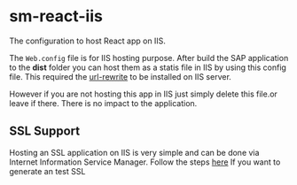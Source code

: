 # sm-react-iis

The configuration to host React app on IIS.

The `Web.config` file is for IIS hosting purpose. After build the SAP application to the **dist** folder you can host them as a statis file in IIS by using this config file. This required the [url-rewrite](https://www.iis.net/downloads/microsoft/url-rewrite) to be installed on IIS server.

However if you are not hosting this app in IIS just simply delete this file.or leave if there. There is no impact to the application.

## SSL Support

Hosting an SSL application on IIS is very simple and can be done via Internet Information Service Manager.
Follow the steps [here](https://www.digicert.com/csr-creation-ssl-installation-iis-10.htm) If you want to generate an test SSL
